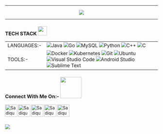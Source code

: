 <hr>
<p align="center">
  <img src="https://readme-typing-svg.herokuapp.com?color=0d8eceF&size=30&center=true&vCenter=true&width=550&height=70&lines=Hey+There+👋,+I'm+Sadique+Rahim;+An+Open+Source+Contributor+☀️">
</p>
<hr> 

### TECH STACK  <img src = "https://media2.giphy.com/media/QssGEmpkyEOhBCb7e1/giphy.gif?cid=ecf05e47a0n3gi1bfqntqmob8g9aid1oyj2wr3ds3mg700bl&rid=giphy.gif" width = 30px>

|               |           |
|       ---     |    ---    |
| LANGUAGES:-   | ![Java](https://img.shields.io/badge/java-%23ED8B00.svg?style=for-the-badge&logo=java&logoColor=white) ![Go](https://img.shields.io/badge/go-%2300ADD8.svg?style=for-the-badge&logo=go&logoColor=white) ![MySQL](https://img.shields.io/badge/mysql-%2300f.svg?style=for-the-badge&logo=mysql&logoColor=white) ![Python](https://img.shields.io/badge/-Python-1F65AC?style=for-the-badge&logo=Python&logoColor=white) ![C++](https://img.shields.io/badge/-C++-034D9A?style=for-the-badge&logo=c%2B%2B) ![C](https://img.shields.io/badge/C-CC342D?style=for-the-badge&logo=C&logoColor=white) 
| TOOLS:-       | ![Docker](https://img.shields.io/badge/docker-%230db7ed.svg?style=for-the-badge&logo=docker&logoColor=white) ![Kubernetes](https://img.shields.io/badge/kubernetes-%23326ce5.svg?style=for-the-badge&logo=kubernetes&logoColor=white) ![Git](https://img.shields.io/badge/git-%23F05033.svg?style=for-the-badge&logo=git&logoColor=white) ![Ubuntu](https://img.shields.io/badge/Ubuntu-E95420?style=for-the-badge&logo=ubuntu&logoColor=white) ![Visual Studio Code](https://img.shields.io/badge/Visual%20Studio%20Code-0078d7.svg?style=for-the-badge&logo=visual-studio-code&logoColor=white) ![Android Studio](https://img.shields.io/badge/Android%20Studio-3DDC84.svg?style=for-the-badge&logo=android-studio&logoColor=white) ![Sublime Text](https://img.shields.io/badge/sublime_text-%23575757.svg?&style=for-the-badge&logo=sublime-text&logoColor=important) 

### Connect With Me On:- <img src='https://raw.githubusercontent.com/ShahriarShafin/ShahriarShafin/main/Assets/handshake.gif' width="70px">
<!--<img src = "https://img.icons8.com/h.png">-->
<a href="https://twitter.com/rahim_sadique">
  <img align="left" alt="Sadique Rahim | Twitter" width = "40px" src="https://img.icons8.com/color/50/000000/twitter.png" />
</a>
<a href="https://www.linkedin.com/in/sadique-rahim-04b083172/">
  <img align="left" alt="Sadique Rahim LinkedIN" width = "40px" src="https://img.icons8.com/color/50/000000/linkedin.png" />
</a>
<a href="mailto:sadiquerahim45@gmail.com">
  <img align="left" alt="Sadique's GmailId" width = "40px" src="https://img.icons8.com/color/50/000000/gmail.png" />
</a>
<a href="https://join.skype.com/invite/pajX7arbcwbx">
  <img align="left" alt="Sadique's Skype" width = "40px" src="https://img.icons8.com/color/50/000000/skype.png" />
</a>
</a>
<a href="https://discordapp.com/users/Sadiquerahim#9232/">
  <img align="left" alt="Sadique's Discord" width = "40px" src="https://img.icons8.com/color/50/000000/discord.png" />
</a>
<br><br><br>

![](https://komarev.com/ghpvc/?username=Sadiquedeveloper&label=PROFILE+VIEWS)

